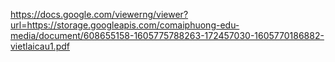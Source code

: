https://docs.google.com/viewerng/viewer?url=https://storage.googleapis.com/comaiphuong-edu-media/document/608655158-1605775788263-172457030-1605770186882-vietlaicau1.pdf